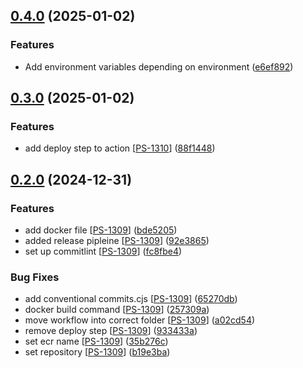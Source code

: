 ## [0.4.0](https://github.com/PassEntry/POW-Cards-Frontend/compare/v0.3.0...v0.4.0) (2025-01-02)


### Features

* Add environment variables depending on environment ([e6ef892](https://github.com/PassEntry/POW-Cards-Frontend/commit/e6ef892f3f4c0d9f659edef9e641129b8cccb159))

## [0.3.0](https://github.com/PassEntry/POW-Cards-Frontend/compare/v0.2.0...v0.3.0) (2025-01-02)


### Features

* add deploy step to action [[PS-1310](https://passentry.atlassian.net/browse/PS-1310)] ([88f1448](https://github.com/PassEntry/POW-Cards-Frontend/commit/88f144888e67f358ab9bb39e213f4cfd485140c6))

## [0.2.0](https://github.com/PassEntry/POW-Cards-Frontend/compare/bde52051d7d289a6f51828c6bf4c476afa43404e...v0.2.0) (2024-12-31)


### Features

* add docker file [[PS-1309](https://passentry.atlassian.net/browse/PS-1309)] ([bde5205](https://github.com/PassEntry/POW-Cards-Frontend/commit/bde52051d7d289a6f51828c6bf4c476afa43404e))
* added release pipleine [[PS-1309](https://passentry.atlassian.net/browse/PS-1309)] ([92e3865](https://github.com/PassEntry/POW-Cards-Frontend/commit/92e3865d49e264ab430d662635b490415c8825c7))
* set up commitlint [[PS-1309](https://passentry.atlassian.net/browse/PS-1309)] ([fc8fbe4](https://github.com/PassEntry/POW-Cards-Frontend/commit/fc8fbe406fd4895013799afa853edeb797b00e49))


### Bug Fixes

* add conventional commits.cjs [[PS-1309](https://passentry.atlassian.net/browse/PS-1309)] ([65270db](https://github.com/PassEntry/POW-Cards-Frontend/commit/65270db52140d2b8e6a0dd7fd0b55cb28a3c1ae8))
* docker build command [[PS-1309](https://passentry.atlassian.net/browse/PS-1309)] ([257309a](https://github.com/PassEntry/POW-Cards-Frontend/commit/257309a1f08785a2140dd5a25632ff880d6a6200))
* move workflow into correct folder [[PS-1309](https://passentry.atlassian.net/browse/PS-1309)] ([a02cd54](https://github.com/PassEntry/POW-Cards-Frontend/commit/a02cd54c7abc1dbb0d1d18f4f5e885ca4dd6c511))
* remove deploy step [[PS-1309](https://passentry.atlassian.net/browse/PS-1309)] ([933433a](https://github.com/PassEntry/POW-Cards-Frontend/commit/933433a1356064db3e1d8f9771a0f7974f34011b))
* set ecr name [[PS-1309](https://passentry.atlassian.net/browse/PS-1309)] ([35b276c](https://github.com/PassEntry/POW-Cards-Frontend/commit/35b276c0ec3598eaff3b0474c0d9b3a2703d3371))
* set repository [[PS-1309](https://passentry.atlassian.net/browse/PS-1309)] ([b19e3ba](https://github.com/PassEntry/POW-Cards-Frontend/commit/b19e3ba513fa18e8d1465d23077d7c860c4148d4))

